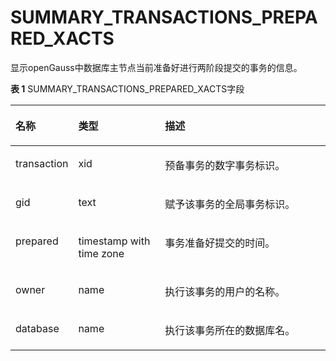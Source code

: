 # SUMMARY\_TRANSACTIONS\_PREPARED\_XACTS<a name="ZH-CN_TOPIC_0289901004"></a>

显示openGauss中数据库主节点当前准备好进行两阶段提交的事务的信息。

**表 1**  SUMMARY\_TRANSACTIONS\_PREPARED\_XACTS字段

<a name="zh-cn_topic_0283137535_zh-cn_topic_0237122651_table197101527548"></a>
<table><thead align="left"><tr id="zh-cn_topic_0283137535_zh-cn_topic_0237122651_row97341220546"><th class="cellrowborder" valign="top" width="18.57814218578142%" id="mcps1.2.4.1.1"><p id="zh-cn_topic_0283137535_zh-cn_topic_0237122651_p1673432175419"><a name="zh-cn_topic_0283137535_zh-cn_topic_0237122651_p1673432175419"></a><a name="zh-cn_topic_0283137535_zh-cn_topic_0237122651_p1673432175419"></a><strong id="zh-cn_topic_0283137535_zh-cn_topic_0237122651_b1734202195410"><a name="zh-cn_topic_0283137535_zh-cn_topic_0237122651_b1734202195410"></a><a name="zh-cn_topic_0283137535_zh-cn_topic_0237122651_b1734202195410"></a>名称</strong></p>
</th>
<th class="cellrowborder" valign="top" width="27.777222277772225%" id="mcps1.2.4.1.2"><p id="zh-cn_topic_0283137535_zh-cn_topic_0237122651_p673419216541"><a name="zh-cn_topic_0283137535_zh-cn_topic_0237122651_p673419216541"></a><a name="zh-cn_topic_0283137535_zh-cn_topic_0237122651_p673419216541"></a><strong id="zh-cn_topic_0283137535_zh-cn_topic_0237122651_b473415265418"><a name="zh-cn_topic_0283137535_zh-cn_topic_0237122651_b473415265418"></a><a name="zh-cn_topic_0283137535_zh-cn_topic_0237122651_b473415265418"></a>类型</strong></p>
</th>
<th class="cellrowborder" valign="top" width="53.64463553644635%" id="mcps1.2.4.1.3"><p id="zh-cn_topic_0283137535_zh-cn_topic_0237122651_p13734162175415"><a name="zh-cn_topic_0283137535_zh-cn_topic_0237122651_p13734162175415"></a><a name="zh-cn_topic_0283137535_zh-cn_topic_0237122651_p13734162175415"></a><strong id="zh-cn_topic_0283137535_zh-cn_topic_0237122651_b1073418218549"><a name="zh-cn_topic_0283137535_zh-cn_topic_0237122651_b1073418218549"></a><a name="zh-cn_topic_0283137535_zh-cn_topic_0237122651_b1073418218549"></a>描述</strong></p>
</th>
</tr>
</thead>
<tbody><tr id="zh-cn_topic_0283137535_zh-cn_topic_0237122651_row473422205412"><td class="cellrowborder" valign="top" width="18.57814218578142%" headers="mcps1.2.4.1.1 "><p id="zh-cn_topic_0283137535_zh-cn_topic_0237122651_p127341324542"><a name="zh-cn_topic_0283137535_zh-cn_topic_0237122651_p127341324542"></a><a name="zh-cn_topic_0283137535_zh-cn_topic_0237122651_p127341324542"></a>transaction</p>
</td>
<td class="cellrowborder" valign="top" width="27.777222277772225%" headers="mcps1.2.4.1.2 "><p id="zh-cn_topic_0283137535_zh-cn_topic_0237122651_p5734728543"><a name="zh-cn_topic_0283137535_zh-cn_topic_0237122651_p5734728543"></a><a name="zh-cn_topic_0283137535_zh-cn_topic_0237122651_p5734728543"></a>xid</p>
</td>
<td class="cellrowborder" valign="top" width="53.64463553644635%" headers="mcps1.2.4.1.3 "><p id="zh-cn_topic_0283137535_zh-cn_topic_0237122651_p47346210543"><a name="zh-cn_topic_0283137535_zh-cn_topic_0237122651_p47346210543"></a><a name="zh-cn_topic_0283137535_zh-cn_topic_0237122651_p47346210543"></a>预备事务的数字事务标识。</p>
</td>
</tr>
<tr id="zh-cn_topic_0283137535_zh-cn_topic_0237122651_row773411212541"><td class="cellrowborder" valign="top" width="18.57814218578142%" headers="mcps1.2.4.1.1 "><p id="zh-cn_topic_0283137535_zh-cn_topic_0237122651_p673422105410"><a name="zh-cn_topic_0283137535_zh-cn_topic_0237122651_p673422105410"></a><a name="zh-cn_topic_0283137535_zh-cn_topic_0237122651_p673422105410"></a>gid</p>
</td>
<td class="cellrowborder" valign="top" width="27.777222277772225%" headers="mcps1.2.4.1.2 "><p id="zh-cn_topic_0283137535_zh-cn_topic_0237122651_p167341324544"><a name="zh-cn_topic_0283137535_zh-cn_topic_0237122651_p167341324544"></a><a name="zh-cn_topic_0283137535_zh-cn_topic_0237122651_p167341324544"></a>text</p>
</td>
<td class="cellrowborder" valign="top" width="53.64463553644635%" headers="mcps1.2.4.1.3 "><p id="zh-cn_topic_0283137535_zh-cn_topic_0237122651_p17352210544"><a name="zh-cn_topic_0283137535_zh-cn_topic_0237122651_p17352210544"></a><a name="zh-cn_topic_0283137535_zh-cn_topic_0237122651_p17352210544"></a>赋予该事务的全局事务标识。</p>
</td>
</tr>
<tr id="zh-cn_topic_0283137535_zh-cn_topic_0237122651_row14735829544"><td class="cellrowborder" valign="top" width="18.57814218578142%" headers="mcps1.2.4.1.1 "><p id="zh-cn_topic_0283137535_zh-cn_topic_0237122651_p177354210542"><a name="zh-cn_topic_0283137535_zh-cn_topic_0237122651_p177354210542"></a><a name="zh-cn_topic_0283137535_zh-cn_topic_0237122651_p177354210542"></a>prepared</p>
</td>
<td class="cellrowborder" valign="top" width="27.777222277772225%" headers="mcps1.2.4.1.2 "><p id="zh-cn_topic_0283137535_zh-cn_topic_0237122651_p3735172175412"><a name="zh-cn_topic_0283137535_zh-cn_topic_0237122651_p3735172175412"></a><a name="zh-cn_topic_0283137535_zh-cn_topic_0237122651_p3735172175412"></a>timestamp with time zone</p>
</td>
<td class="cellrowborder" valign="top" width="53.64463553644635%" headers="mcps1.2.4.1.3 "><p id="zh-cn_topic_0283137535_zh-cn_topic_0237122651_p14735124542"><a name="zh-cn_topic_0283137535_zh-cn_topic_0237122651_p14735124542"></a><a name="zh-cn_topic_0283137535_zh-cn_topic_0237122651_p14735124542"></a>事务准备好提交的时间。</p>
</td>
</tr>
<tr id="zh-cn_topic_0283137535_zh-cn_topic_0237122651_row37355255413"><td class="cellrowborder" valign="top" width="18.57814218578142%" headers="mcps1.2.4.1.1 "><p id="zh-cn_topic_0283137535_zh-cn_topic_0237122651_p47351628548"><a name="zh-cn_topic_0283137535_zh-cn_topic_0237122651_p47351628548"></a><a name="zh-cn_topic_0283137535_zh-cn_topic_0237122651_p47351628548"></a>owner</p>
</td>
<td class="cellrowborder" valign="top" width="27.777222277772225%" headers="mcps1.2.4.1.2 "><p id="zh-cn_topic_0283137535_zh-cn_topic_0237122651_p1473518295416"><a name="zh-cn_topic_0283137535_zh-cn_topic_0237122651_p1473518295416"></a><a name="zh-cn_topic_0283137535_zh-cn_topic_0237122651_p1473518295416"></a>name</p>
</td>
<td class="cellrowborder" valign="top" width="53.64463553644635%" headers="mcps1.2.4.1.3 "><p id="zh-cn_topic_0283137535_zh-cn_topic_0237122651_p97351324546"><a name="zh-cn_topic_0283137535_zh-cn_topic_0237122651_p97351324546"></a><a name="zh-cn_topic_0283137535_zh-cn_topic_0237122651_p97351324546"></a>执行该事务的用户的名称。</p>
</td>
</tr>
<tr id="zh-cn_topic_0283137535_zh-cn_topic_0237122651_row373517219544"><td class="cellrowborder" valign="top" width="18.57814218578142%" headers="mcps1.2.4.1.1 "><p id="zh-cn_topic_0283137535_zh-cn_topic_0237122651_p1273582145419"><a name="zh-cn_topic_0283137535_zh-cn_topic_0237122651_p1273582145419"></a><a name="zh-cn_topic_0283137535_zh-cn_topic_0237122651_p1273582145419"></a>database</p>
</td>
<td class="cellrowborder" valign="top" width="27.777222277772225%" headers="mcps1.2.4.1.2 "><p id="zh-cn_topic_0283137535_zh-cn_topic_0237122651_p573515215548"><a name="zh-cn_topic_0283137535_zh-cn_topic_0237122651_p573515215548"></a><a name="zh-cn_topic_0283137535_zh-cn_topic_0237122651_p573515215548"></a>name</p>
</td>
<td class="cellrowborder" valign="top" width="53.64463553644635%" headers="mcps1.2.4.1.3 "><p id="zh-cn_topic_0283137535_zh-cn_topic_0237122651_p27352235414"><a name="zh-cn_topic_0283137535_zh-cn_topic_0237122651_p27352235414"></a><a name="zh-cn_topic_0283137535_zh-cn_topic_0237122651_p27352235414"></a>执行该事务所在的数据库名。</p>
</td>
</tr>
</tbody>
</table>

